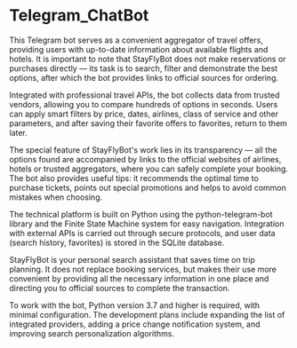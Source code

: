 # Telegram_ChatBot

This Telegram bot serves as a convenient aggregator of travel offers, providing users with up-to-date information about available flights and hotels. It is important to note that StayFlyBot does not make reservations or purchases directly — its task is to search, filter and demonstrate the best options, after which the bot provides links to official sources for ordering.

Integrated with professional travel APIs, the bot collects data from trusted vendors, allowing you to compare hundreds of options in seconds. Users can apply smart filters by price, dates, airlines, class of service and other parameters, and after saving their favorite offers to favorites, return to them later.

The special feature of StayFlyBot's work lies in its transparency — all the options found are accompanied by links to the official websites of airlines, hotels or trusted aggregators, where you can safely complete your booking. The bot also provides useful tips: it recommends the optimal time to purchase tickets, points out special promotions and helps to avoid common mistakes when choosing.

The technical platform is built on Python using the python-telegram-bot library and the Finite State Machine system for easy navigation. Integration with external APIs is carried out through secure protocols, and user data (search history, favorites) is stored in the SQLite database.

StayFlyBot is your personal search assistant that saves time on trip planning. It does not replace booking services, but makes their use more convenient by providing all the necessary information in one place and directing you to official sources to complete the transaction.

To work with the bot, Python version 3.7 and higher is required, with minimal configuration. The development plans include expanding the list of integrated providers, adding a price change notification system, and improving search personalization algorithms.
